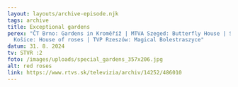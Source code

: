 ```yaml
---
layout: layouts/archive-episode.njk
tags: archive
title: Exceptional gardens
perex: "ČT Brno: Gardens in Kroměříž | MTVA Szeged: Butterfly House | STVR
  Košice: House of roses | TVP Rzeszów: Magical Bolestraszyce"
datum: 31. 8. 2024
tv: STVR :2
foto: /images/uploads/special_gardens_357x206.jpg
alt: red roses
link: https://www.rtvs.sk/televizia/archiv/14252/486010
---
```

